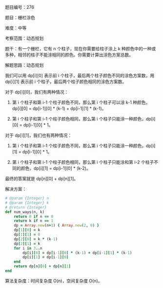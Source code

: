 题目编号：276

题目：栅栏涂色

难度：中等

考察范围：动态规划

题干：有一个栅栏，它有 n 个柱子，现在你需要给柱子涂上 k 种颜色中的一种或多种，相邻的柱子不能涂相同的颜色。你需要计算出涂色方案总数。

解题思路：动态规划

我们可以用 dp[i][0] 表示前 i 个柱子，最后两个柱子颜色不同的涂色方案数，用 dp[i][1] 表示前 i 个柱子，最后两个柱子颜色相同的涂色方案数。

对于 dp[i][0]，我们有两种情况：

1. 第 i 个柱子和第 i-1 个柱子颜色不同，那么第 i 个柱子可以涂 k-1 种颜色，dp[i][0] = dp[i-1][0] * (k-1) + dp[i-1][1] * (k-1)。

2. 第 i 个柱子和第 i-1 个柱子颜色相同，那么第 i 个柱子只能涂一种颜色，dp[i][0] = dp[i-1][0] * 1。

对于 dp[i][1]，我们也有两种情况：

1. 第 i 个柱子和第 i-1 个柱子颜色不同，那么第 i 个柱子只能涂一种颜色，dp[i][1] = dp[i-1][0] * 1。

2. 第 i 个柱子和第 i-1 个柱子颜色相同，那么第 i 个柱子只能涂和第 i-2 个柱子不同的颜色，dp[i][1] = dp[i-1][0] * (k-2)。

最终的答案就是 dp[n][0] + dp[n][1]。

解决方案：

```ruby
# @param {Integer} n
# @param {Integer} k
# @return {Integer}
def num_ways(n, k)
    return 0 if n == 0
    return k if n == 1
    dp = Array.new(n+1) { Array.new(2, 0) }
    dp[1][0] = k
    dp[1][1] = 0
    dp[2][0] = k * (k-1)
    dp[2][1] = k
    for i in 3..n
        dp[i][0] = dp[i-1][0] * (k-1) + dp[i-1][1] * (k-1)
        dp[i][1] = dp[i-1][0]
    end
    return dp[n][0] + dp[n][1]
end
```

算法复杂度：时间复杂度 O(n)，空间复杂度 O(n)。